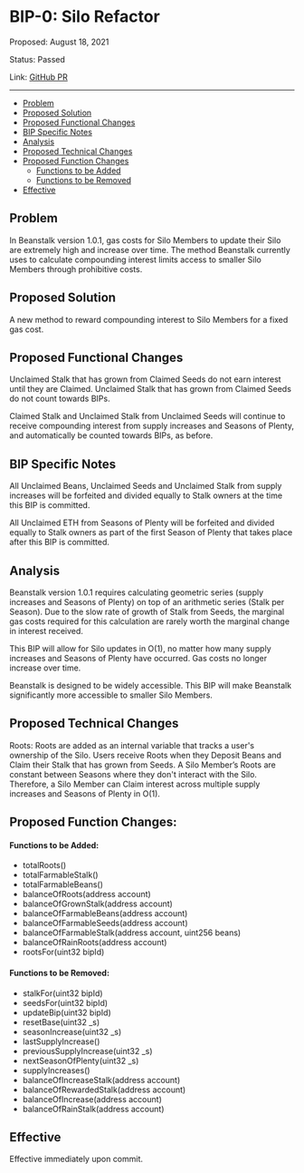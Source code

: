 ﻿# BIP-0: Silo Refactor

Proposed: August 18, 2021

Status: Passed

Link: [GitHub PR](https://github.com/BeanstalkFarms/Beanstalk/pull/1)

---

 - [Problem](#problem)
 - [Proposed Solution](#proposed-solution)
 - [Proposed Functional Changes](#proposed-functional-changes)
 - [BIP Specific Notes](#bip-specific-notes)
 - [Analysis](#analysis)
 - [Proposed Technical Changes](#proposed-technical-changes)
 - [Proposed Function Changes](#proposed-function-changes)
	 - [Functions to be Added](#functions-to-be-added)
	 - [Functions to be Removed](#functions-to-be-removed)
 - [Effective](#effective)

## Problem

In Beanstalk version 1.0.1, gas costs for Silo Members to update their Silo are extremely high and increase over time. The method Beanstalk currently uses to calculate compounding interest limits access to smaller Silo Members through prohibitive costs.

## Proposed Solution

A new method to reward compounding interest to Silo Members for a fixed gas cost.

## Proposed Functional Changes

Unclaimed Stalk that has grown from Claimed Seeds do not earn interest until they are Claimed. Unclaimed Stalk that has grown from Claimed Seeds do not count towards BIPs.

Claimed Stalk and Unclaimed Stalk from Unclaimed Seeds will continue to receive compounding interest from supply increases and Seasons of Plenty, and automatically be counted towards BIPs, as before.

## BIP Specific Notes

All Unclaimed Beans, Unclaimed Seeds and Unclaimed Stalk from supply increases will be forfeited and divided equally to Stalk owners at the time this BIP is committed.

All Unclaimed ETH from Seasons of Plenty will be forfeited and divided equally to Stalk owners as part of the first Season of Plenty that takes place after this BIP is committed.

## Analysis

Beanstalk version 1.0.1 requires calculating geometric series (supply increases and Seasons of Plenty) on top of an arithmetic series (Stalk per Season). Due to the slow rate of growth of Stalk from Seeds, the marginal gas costs required for this calculation are rarely worth the marginal change in interest received.

This BIP will allow for Silo updates in O(1), no matter how many supply increases and Seasons of Plenty have occurred. Gas costs no longer increase over time.

Beanstalk is designed to be widely accessible. This BIP will make Beanstalk significantly more accessible to smaller Silo Members.

## Proposed Technical Changes

Roots: Roots are added as an internal variable that tracks a user's ownership of the Silo. Users receive Roots when they Deposit Beans and Claim their Stalk that has grown from Seeds. A Silo Member’s Roots are constant between Seasons where they don't interact with the Silo. Therefore, a Silo Member can Claim interest across multiple supply increases and Seasons of Plenty in O(1).

## Proposed Function Changes:

#### Functions to be Added:

- totalRoots()  
- totalFarmableStalk()  
- totalFarmableBeans()  
- balanceOfRoots(address account)  
- balanceOfGrownStalk(address account)  
- balanceOfFarmableBeans(address account)  
- balanceOfFarmableSeeds(address account)  
- balanceOfFarmableStalk(address account, uint256 beans)  
- balanceOfRainRoots(address account)  
- rootsFor(uint32 bipId)

#### Functions to be Removed:

- stalkFor(uint32 bipId)  
- seedsFor(uint32 bipId)  
- updateBip(uint32 bipId)  
- resetBase(uint32 _s)  
- seasonIncrease(uint32 _s)  
- lastSupplyIncrease()  
- previousSupplyIncrease(uint32 _s)  
- nextSeasonOfPlenty(uint32 _s)  
- supplyIncreases()  
- balanceOfIncreaseStalk(address account)  
- balanceOfRewardedStalk(address account)  
- balanceOfIncrease(address account)  
- balanceOfRainStalk(address account)

## Effective

Effective immediately upon commit.
